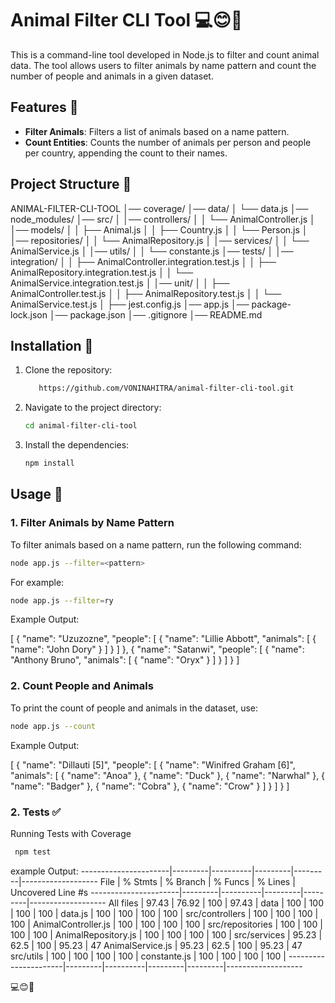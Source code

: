 
# Animal Filter CLI Tool 💻😊🚀

This is a command-line tool developed in Node.js to filter and count animal data. The tool allows users to filter animals by name pattern and count the number of people and animals in a given dataset.

## Features 🌟

- **Filter Animals**: Filters a list of animals based on a name pattern.
- **Count Entities**: Counts the number of animals per person and people per country, appending the count to their names.

## Project Structure 📂

ANIMAL-FILTER-CLI-TOOL
│── coverage/
│── data/
│   └── data.js
│── node_modules/
│── src/
│   │── controllers/
│   │   └── AnimalController.js
│   │── models/
│   │   ├── Animal.js
│   │   ├── Country.js
│   │   └── Person.js
│   │── repositories/
│   │   └── AnimalRepository.js
│   │── services/
│   │   └── AnimalService.js
│   │── utils/
│   │   └── constante.js
│── tests/
│   │── integration/
│   │   ├── AnimalController.integration.test.js
│   │   ├── AnimalRepository.integration.test.js
│   │   └── AnimalService.integration.test.js
│   │── unit/
│   │   ├── AnimalController.test.js
│   │   ├── AnimalRepository.test.js
│   │   └── AnimalService.test.js
│   ├── jest.config.js
│── app.js
│── package-lock.json
│── package.json
│── .gitignore
│── README.md


## Installation 🔧

1. Clone the repository:
    ```bash
       https://github.com/VONINAHITRA/animal-filter-cli-tool.git
    ```

2. Navigate to the project directory:
    ```bash
    cd animal-filter-cli-tool
    ```

3. Install the dependencies:
    ```bash
    npm install
    ```

## Usage 🚀

### 1. Filter Animals by Name Pattern

To filter animals based on a name pattern, run the following command:

```bash
node app.js --filter=<pattern>
```
For example:

```bash
node app.js --filter=ry
```
Example Output:

[
  {
    "name": "Uzuzozne",
    "people": [
      {
        "name": "Lillie Abbott",
        "animals": [
          {
            "name": "John Dory"
          }
        ]
      }
    ]
  },
  {
    "name": "Satanwi",
    "people": [
      {
        "name": "Anthony Bruno",
        "animals": [
          {
            "name": "Oryx"
          }
        ]
      }
    ]
  }
]

### 2. Count People and Animals

To print the count of people and animals in the dataset, use:

```bash
node app.js --count
```
Example Output:

[
  {
    "name": "Dillauti [5]",
    "people": [
      {
        "name": "Winifred Graham [6]",
        "animals": [
          { "name": "Anoa" },
          { "name": "Duck" },
          { "name": "Narwhal" },
          { "name": "Badger" },
          { "name": "Cobra" },
          { "name": "Crow" }
        ]
      }
    ]
  }
]

### 2. Tests ✅

Running Tests with Coverage

```bash
 npm test 
```

example Output:
----------------------|---------|----------|---------|---------|-------------------
File                  | % Stmts | % Branch | % Funcs | % Lines | Uncovered Line #s
----------------------|---------|----------|---------|---------|-------------------
All files             |   97.43 |    76.92 |     100 |   97.43 |
 data                 |     100 |      100 |     100 |     100 |
  data.js             |     100 |      100 |     100 |     100 |
 src/controllers      |     100 |      100 |     100 |     100 |
  AnimalController.js |     100 |      100 |     100 |     100 |
 src/repositories     |     100 |      100 |     100 |     100 |
  AnimalRepository.js |     100 |      100 |     100 |     100 |
 src/services         |   95.23 |     62.5 |     100 |   95.23 | 47
  AnimalService.js    |   95.23 |     62.5 |     100 |   95.23 | 47
 src/utils            |     100 |      100 |     100 |     100 |
  constante.js        |     100 |      100 |     100 |     100 |
----------------------|---------|----------|---------|---------|-------------------

💻😊🚀

